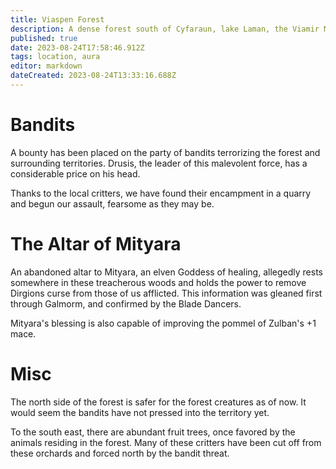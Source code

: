 ```yaml
---
title: Viaspen Forest
description: A dense forest south of Cyfaraun, lake Laman, the Viamir Marshes, t Tem, t Spen, and t Orn border the forest
published: true
date: 2023-08-24T17:58:46.912Z
tags: location, aura
editor: markdown
dateCreated: 2023-08-24T13:33:16.688Z
---
```


# Bandits 
A bounty has been placed on the party of bandits terrorizing the forest and surrounding territories. Drusis, the leader of this malevolent force, has a considerable price on his head. 

Thanks to the local critters, we have found their encampment in a quarry and begun our assault, fearsome as they may be. 


# The Altar of Mityara
An abandoned altar to Mityara, an elven Goddess of healing, allegedly rests somewhere in these treacherous woods and holds the power to remove Dirgions curse from those of us afflicted. This information was gleaned first through Galmorm, and confirmed by the Blade Dancers.

Mityara's blessing is also capable of improving the pommel of Zulban's +1 mace. 

# Misc
The north side of the forest is safer for the forest creatures as of now. It would seem the bandits have not pressed into the territory yet.

To the south east, there are abundant fruit trees, once favored by the animals residing in the forest. Many of these critters have been cut off from these orchards and forced north by the bandit threat.


